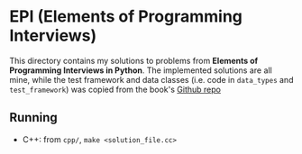# EPI (Elements of Programming Interviews)

This directory contains my solutions to problems from __Elements of Programming Interviews in Python__. The implemented solutions are all mine, while the test framework and data classes (i.e. code in `data_types` and `test_framework`) was copied from the book's [Github repo](https://github.com/adnanaziz/EPIJudge) 

## Running
- C++: from `cpp/`, `make <solution_file.cc>`